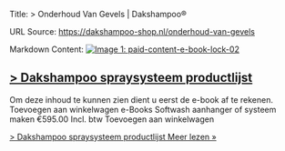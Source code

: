 Title: > Onderhoud Van Gevels | Dakshampoo®

URL Source: https://dakshampoo-shop.nl/onderhoud-van-gevels

Markdown Content:
[![Image 1: paid-content-e-book-lock-02](https://www.dakshampoo-shop.nl/wp-content/uploads/2022/09/paid-content-e-book-lock-02.png)](https://www.dakshampoo-shop.nl/dakshampoo-spraysysteem-productlijst/)

[\> Dakshampoo spraysysteem productlijst](https://www.dakshampoo-shop.nl/dakshampoo-spraysysteem-productlijst/)
---------------------------------------------------------------------------------------------------------------

Om deze inhoud te kunnen zien dient u eerst de e-book af te rekenen. Toevoegen aan winkelwagen e-Books Softwash aanhanger of systeem maken €595.00 Incl. btw Toevoegen aan winkelwagen

[\> Dakshampoo spraysysteem productlijst Meer lezen »](https://www.dakshampoo-shop.nl/dakshampoo-spraysysteem-productlijst/)
